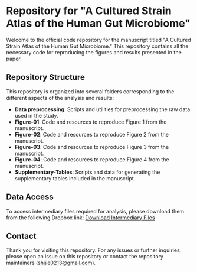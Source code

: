 # Repository for "A Cultured Strain Atlas of the Human Gut Microbiome"

Welcome to the official code repository for the manuscript titled "A Cultured Strain Atlas of the Human Gut Microbiome." This repository contains all the necessary code for reproducing the figures and results presented in the paper.

## Repository Structure
This repository is organized into several folders corresponding to the different aspects of the analysis and results:

- **Data preprocessing**: Scripts and utilities for preprocessing the raw data used in the study.
- **Figure-01**: Code and resources to reproduce Figure 1 from the manuscript.
- **Figure-02**: Code and resources to reproduce Figure 2 from the manuscript.
- **Figure-03**: Code and resources to reproduce Figure 3 from the manuscript.
- **Figure-04**: Code and resources to reproduce Figure 4 from the manuscript.
- **Supplementary-Tables**: Scripts and data for generating the supplementary tables included in the manuscript.

## Data Access
To access intermediary files required for analysis, please download them from the following Dropbox link:
[Download Intermediary Files](https://www.dropbox.com/scl/fo/agl62i3xlxnneainda0m4/ADDvW18SqzRtRpzX6xM10GM?rlkey=0rd5c796tnxvudqdea3x68r4y&dl=0)

## Contact
Thank you for visiting this repository. For any issues or further inquiries, please open an issue on this repository or contact the repository maintainers (shijie0213@gmail.com).
